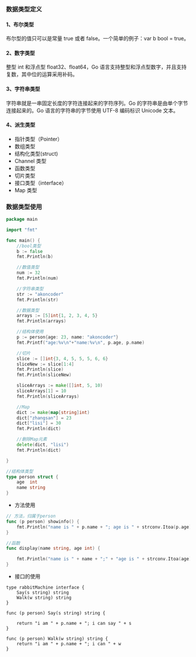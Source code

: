 ### 数据类型定义

#### 1、布尔类型

布尔型的值只可以是常量 true 或者 false。一个简单的例子：var b bool = true。

#### 2、数字类型

整型 int 和浮点型 float32、float64，Go 语言支持整型和浮点型数字，并且支持复数，其中位的运算采用补码。

#### 3、字符串类型

字符串就是一串固定长度的字符连接起来的字符序列。Go 的字符串是由单个字节连接起来的。Go 语言的字符串的字节使用 UTF-8 编码标识 Unicode 文本。

#### 4、派生类型

- 指针类型（Pointer）
- 数组类型
- 结构化类型(struct)
- Channel 类型
- 函数类型
- 切片类型
- 接口类型（interface）
- Map 类型

### 数据类型使用

```go
package main

import "fmt"

func main() {
	//bool类型
	b := false
	fmt.Println(b)

	//数值类型
	num := 32
	fmt.Println(num)

	//字符串类型
	str := "akoncoder"
	fmt.Println(str)

	//数据类型
	arrays := [5]int{1, 2, 3, 4, 5}
	fmt.Println(arrays)

	//结构体使用
	p := person{age: 23, name: "akoncoder"}
	fmt.Printf("age:%v\n"+"name:%v\n", p.age, p.name)

	//切片
	slice := []int{3, 4, 5, 5, 5, 6, 6}
	sliceNew := slice[1:4]
	fmt.Println(slice)
	fmt.Println(sliceNew)

	sliceArrays := make([]int, 5, 10)
	sliceArrays[1] = 10
	fmt.Println(sliceArrays)

	//Map
	dict := make(map[string]int)
	dict["zhangsan"] = 23
	dict["lisi"] = 30
	fmt.Println(dict)

	//删除Map元素
	delete(dict, "lisi")
	fmt.Println(dict)

}

//结构体类型
type person struct {
	age  int
	name string
}
```

- 方法使用

```go
// 方法，归属于person
func (p person) showinfo() {
	fmt.Println("name is " + p.name + "; age is " + strconv.Itoa(p.age))
}

//函数
func display(name string, age int) {

	fmt.Println("name is " + name + ";" + "age is " + strconv.Itoa(age))
}
```

- 接口的使用

```
type rabbitMachine interface {
	Say(s string) string
	Walk(w string) string
}

func (p person) Say(s string) string {

	return "i am " + p.name + "; i can say " + s
}

func (p person) Walk(w string) string {
	return "i am " + p.name + "; i can " + w
}
```


